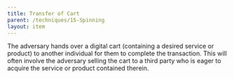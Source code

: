 ```yaml
---
title: Transfer of Cart
parent: /techniques/15-Spinning
layout: item
---
```


<p>The adversary hands over a digital cart (containing a desired service or product) to another individual for them to complete the transaction. This will often involve the adversary selling the cart to a third party who is eager to acquire the service or product contained therein.</p>
